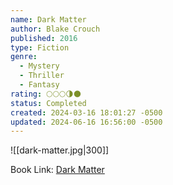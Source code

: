 ```yaml
---
name: Dark Matter
author: Blake Crouch
published: 2016
type: Fiction
genre:
  - Mystery
  - Thriller
  - Fantasy
rating: 🌕🌕🌕🌗🌑
status: Completed
created: 2024-03-16 18:01:27 -0500
updated: 2024-06-16 16:56:00 -0500
---
```


![[dark-matter.jpg|300]]

Book Link: [Dark Matter](https://www.goodreads.com/en/book/show/27833670)
